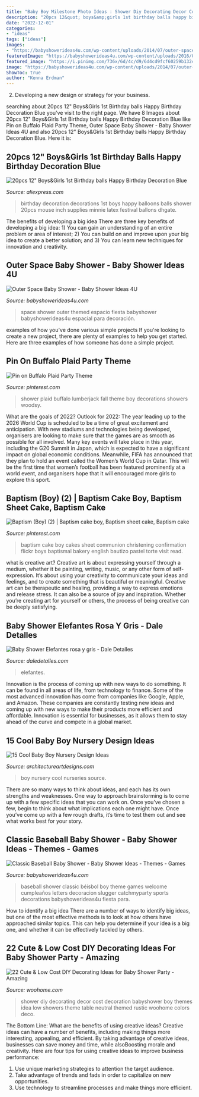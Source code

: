 ```yaml
---
title: "Baby Boy Milestone Photo Ideas : Shower Diy Decorating Decor Cost Decoration Babyshower Boy Themes Idea Low Showers Theme Table Neutral Themed Rustic Woohome Colors Deco"
description: "20pcs 12&quot; boys&amp;girls 1st birthday balls happy birthday decoration blue"
date: "2022-12-01"
categories:
- "ideas"
tags: ["ideas"]
images:
- "https://babyshowerideas4u.com/wp-content/uploads/2014/07/outer-space-baby-shower-space-themed-decoration-ideas.jpg"
featuredImage: "https://babyshowerideas4u.com/wp-content/uploads/2016/07/Classic-Baseball-Baby-Shower-Letters.jpg"
featured_image: "https://i.pinimg.com/736x/6d/4c/d9/6d4cd9fcf60259b132c91d9f58920729.jpg"
image: "https://babyshowerideas4u.com/wp-content/uploads/2014/07/outer-space-baby-shower-space-themed-decoration-ideas.jpg"
ShowToc: true
author: "Kenna Erdman"
---
```



2. Developing a new design or strategy for your business.

	

		
searching about 20pcs 12&quot; Boys&amp;Girls 1st Birthday balls Happy Birthday Decoration Blue you've visit to the right page. We have 8 Images about 20pcs 12&quot; Boys&amp;Girls 1st Birthday balls Happy Birthday Decoration Blue like Pin on Buffalo Plaid Party Theme, Outer Space Baby Shower - Baby Shower Ideas 4U and also 20pcs 12&quot; Boys&amp;Girls 1st Birthday balls Happy Birthday Decoration Blue. Here it is:
		
    
## 20pcs 12&quot; Boys&amp;Girls 1st Birthday Balls Happy Birthday Decoration Blue

<img loading=lazy src="https://ae01.alicdn.com/kf/HTB10lVbX.rrK1RkSne1q6ArVVXay/20pcs-12-Boys-Girls-1st-Birthday-balls-Happy-Birthday-Decoration-Blue-1-Year-Old-Birthday-Balloons.jpg" onerror="this.onerror=null;this.src='https://tse4.mm.bing.net/th?id=OIP.dEhq7qibY61eyjkVYraQPQHaJ3&amp;pid=15.1';" alt="20pcs 12&quot; Boys&amp;Girls 1st Birthday balls Happy Birthday Decoration Blue">

_Source: aliexpress.com_

>birthday decoration decorations 1st boys happy balloons balls shower 20pcs mouse inch supplies minnie latex festival ballons dhgate. 

	

The benefits of developing a big idea
There are three key benefits of developing a big idea: 1) You can gain an understanding of an entire problem or area of interest; 2) You can build on and improve upon your big idea to create a better solution; and 3) You can learn new techniques for innovation and creativity.

    
## Outer Space Baby Shower - Baby Shower Ideas 4U

<img loading=lazy src="https://babyshowerideas4u.com/wp-content/uploads/2014/07/outer-space-baby-shower-space-themed-decoration-ideas.jpg" onerror="this.onerror=null;this.src='https://tse2.mm.bing.net/th?id=OIP.96oxM6UjNegb-MexSGj3RwHaNq&amp;pid=15.1';" alt="Outer Space Baby Shower - Baby Shower Ideas 4U">

_Source: babyshowerideas4u.com_

>space shower outer themed espacio fiesta babyshower babyshowerideas4u espacial para decoración. 

	

examples of how you've done various simple projects
If you're looking to create a new project, there are plenty of examples to help you get started. Here are three examples of how someone has done a simple project.

    
## Pin On Buffalo Plaid Party Theme

<img loading=lazy src="https://i.pinimg.com/736x/6d/4c/d9/6d4cd9fcf60259b132c91d9f58920729.jpg" onerror="this.onerror=null;this.src='https://tse4.mm.bing.net/th?id=OIP.XYfXOtXMIrK8_BTITT0zPQHaJ3&amp;pid=15.1';" alt="Pin on Buffalo Plaid Party Theme">

_Source: pinterest.com_

>shower plaid buffalo lumberjack fall theme boy decorations showers woodsy. 

	

What are the goals of 2022?
Outlook for 2022: The year leading up to the 2026 World Cup is scheduled to be a time of great excitement and anticipation. With new stadiums and technologies being developed, organisers are looking to make sure that the games are as smooth as possible for all involved. Many key events will take place in this year, including the G20 Summit in Japan, which is expected to have a significant impact on global economic conditions. Meanwhile, FIFA has announced that they plan to hold an event called the Women’s World Cup in Qatar. This will be the first time that women’s football has been featured prominently at a world event, and organisers hope that it will encouraged more girls to explore this sport.

    
## Baptism (Boy) (2) | Baptism Cake Boy, Baptism Sheet Cake, Baptism Cake

<img loading=lazy src="https://i.pinimg.com/736x/23/b3/29/23b329b64461225e3fccab785a2a8319--baptism-sheet-cake-boy-baptism-cakes.jpg" onerror="this.onerror=null;this.src='https://tse3.mm.bing.net/th?id=OIP.gE7FeOzM3BIiz9LWq5F-MQAAAA&amp;pid=15.1';" alt="Baptism (Boy) (2) | Baptism cake boy, Baptism sheet cake, Baptism cake">

_Source: pinterest.com_

>baptism cake boy cakes sheet communion christening confirmation flickr boys baptismal bakery english bautizo pastel torte visit read. 

	

what is creative art?
Creative art is about expressing yourself through a medium, whether it be painting, writing, music, or any other form of self-expression. It’s about using your creativity to communicate your ideas and feelings, and to create something that is beautiful or meaningful.
Creative art can be therapeutic and healing, providing a way to express emotions and release stress. It can also be a source of joy and inspiration. Whether you’re creating art for yourself or others, the process of being creative can be deeply satisfying.

    
## Baby Shower Elefantes Rosa Y Gris - Dale Detalles

<img loading=lazy src="https://i2.wp.com/www.daledetalles.com/wp-content/uploads/2016/02/baby-shower12.jpg?resize=600%2C800" onerror="this.onerror=null;this.src='https://tse3.mm.bing.net/th?id=OIP.aKWlx8lsdqMZovkTFgeJzwHaJ4&amp;pid=15.1';" alt="Baby Shower Elefantes rosa y gris - Dale Detalles">

_Source: daledetalles.com_

>elefantes. 

	

Innovation is the process of coming up with new ways to do something. It can be found in all areas of life, from technology to finance. Some of the most advanced innovation has come from companies like Google, Apple, and Amazon. These companies are constantly testing new ideas and coming up with new ways to make their products more efficient and affordable. Innovation is essential for businesses, as it allows them to stay ahead of the curve and compete in a global market.

    
## 15 Cool Baby Boy Nursery Design Ideas

<img loading=lazy src="https://www.architectureartdesigns.com/wp-content/uploads/2015/02/1175-630x386.jpg" onerror="this.onerror=null;this.src='https://tse4.mm.bing.net/th?id=OIP.NUQ79vZLHJqeZhSfI96vnQHaEi&amp;pid=15.1';" alt="15 Cool Baby Boy Nursery Design Ideas">

_Source: architectureartdesigns.com_

>boy nursery cool nurseries source. 

	

There are so many ways to think about ideas, and each has its own strengths and weaknesses. One way to approach brainstorming is to come up with a few specific ideas that you can work on. Once you’ve chosen a few, begin to think about what implications each one might have. Once you’ve come up with a few rough drafts, it’s time to test them out and see what works best for your story.

    
## Classic Baseball Baby Shower - Baby Shower Ideas - Themes - Games

<img loading=lazy src="https://babyshowerideas4u.com/wp-content/uploads/2016/07/Classic-Baseball-Baby-Shower-Letters.jpg" onerror="this.onerror=null;this.src='https://tse3.mm.bing.net/th?id=OIP.skcHjkdifGjZVwf0ESuC1QHaFj&amp;pid=15.1';" alt="Classic Baseball Baby Shower - Baby Shower Ideas - Themes - Games">

_Source: babyshowerideas4u.com_

>baseball shower classic béisbol boy theme games welcome cumpleaños letters decoracion slugger catchmyparty sports decorations babyshowerideas4u fiesta para. 

	

How to identify a big idea
There are a number of ways to identify big ideas, but one of the most effective methods is to look at how others have approached similar topics. This can help you determine if your idea is a big one, and whether it can be effectively tackled by others.

    
## 22 Cute &amp; Low Cost DIY Decorating Ideas For Baby Shower Party - Amazing

<img loading=lazy src="http://www.woohome.com/wp-content/uploads/2015/04/baby-shower-decor-ideas-woohome-10.jpg" onerror="this.onerror=null;this.src='https://tse2.mm.bing.net/th?id=OIP.AZ6Er6VYfMBimlmU98aQ5gHaLH&amp;pid=15.1';" alt="22 Cute &amp; Low Cost DIY Decorating Ideas for Baby Shower Party - Amazing">

_Source: woohome.com_

>shower diy decorating decor cost decoration babyshower boy themes idea low showers theme table neutral themed rustic woohome colors deco. 

	

The Bottom Line: What are the benefits of using creative ideas?
Creative ideas can have a number of benefits, including making things more interesting, appealing, and efficient. By taking advantage of creative ideas, businesses can save money and time, while alsoBoosting morale and creativity. Here are four tips for using creative ideas to improve business performance: 
1. Use unique marketing strategies to attention the target audience.
2. Take advantage of trends and fads in order to capitalize on new opportunities.
3. Use technology to streamline processes and make things more efficient. 

